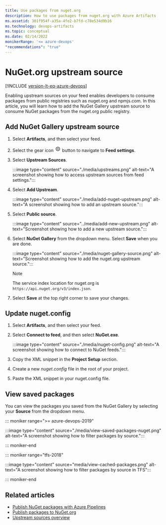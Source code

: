 ```yaml
---
title: Use packages from nuget.org
description: How to use packages from nuget.org with Azure Artifacts
ms.assetid: 301f954f-a35a-4fe2-b7fd-c78e534d9b16
ms.technology: devops-artifacts
ms.topic: conceptual
ms.date: 02/14/2022
monikerRange: '<= azure-devops'
"recommendations": "true"
---
```


# NuGet.org upstream source

[!INCLUDE [version-lt-eq-azure-devops](../../includes/version-lt-eq-azure-devops.md)]

Enabling upstream sources on your feed enables developers to consume packages from public registries such as nuget.org and npmjs.com. In this article, you will learn how to add the NuGet Gallery upstream source to consume NuGet packages from the nuget.org public registry.

## Add NuGet Gallery upstream source

1. Select **Artifacts**, and then select your feed.

1. Select the gear icon ![gear icon](../../media/icons/gear-icon.png) button to navigate to **Feed settings**.

1. Select **Upstream Sources**.

    :::image type="content" source="./media/upstreams.png" alt-text="A screenshot showing how to access upstream sources from feed settings.":::

1. Select **Add Upstream**.

    :::image type="content" source="./media/add-nuget-upstream.png" alt-text="A screenshot showing how to add an upstream source.":::

1. Select **Public source**.

    :::image type="content" source="../media/add-new-upstream.png" alt-text="Screenshot showing how to add a new upstream source.":::

1. Select **NuGet Gallery** from the dropdown menu. Select **Save** when you are done.

    :::image type="content" source="./media/nuget-gallery-source.png" alt-text="Screenshot showing how to add the nuget.org upstream source.":::

    > [!NOTE]
    > The service index location for nuget.org is `https://api.nuget.org/v3/index.json`.

1. Select **Save** at the top right corner to save your changes.

## Update nuget.config

1. Select **Artifacts**, and then select your feed.

1. Select **Connect to feed**, and then select **NuGet.exe**.

    :::image type="content" source="./media/nuget-config.png" alt-text="A screenshot showing how to connect to NuGet feeds.":::

1. Copy the XML snippet in the **Project Setup** section.

1. Create a new *nuget.config* file in the root of your project.

1. Paste the XML snippet in your nuget.config file.

## View saved packages

You can view the packages you saved from the NuGet Gallery by selecting your **Source** from the dropdown menu.

::: moniker range=">= azure-devops-2019"

:::image type="content" source="./media/view-saved-packages-nuget.png" alt-text="A screenshot showing how to filter packages by source.":::

::: moniker-end

::: moniker range="tfs-2018"

:::image type="content" source="media/view-cached-packages.png" alt-text="A screenshot showing how to filter packages by source in TFS":::

::: moniker-end

## Related articles

- [Publish NuGet packages with Azure Pipelines](../../pipelines/artifacts/nuget.md)
- [Publish packages to NuGet.org](./publish-to-nuget-org.md)
- [Upstream sources overview](../concepts/upstream-sources.md)